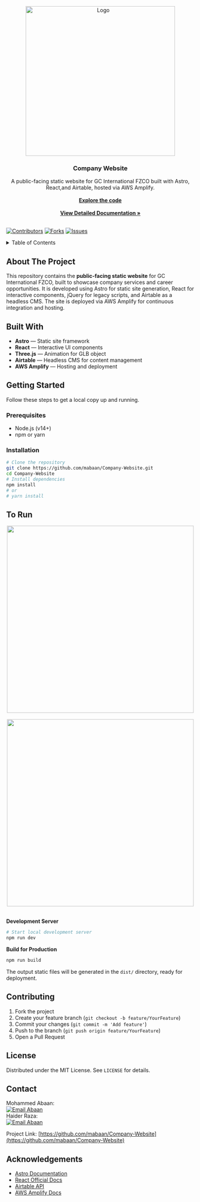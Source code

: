 <!-- LOGO & TITLE -->
<div align="center">
  <a href="https://github.com/mabaan/Company-Website">
    <img src="https://github.com/user-attachments/assets/5e8f247f-55bf-448b-a281-60ca7e394a6f" alt="Logo" width="400">

  </a>
  <h3 align="center">Company Website</h3>

  <p align="center">
    A public-facing static website for GC International FZCO built with Astro, React,and Airtable, hosted via AWS Amplify.
    <br />
    <br>
    <a href="https://github.com/mabaan/Company-Website"><strong>Explore the code</strong></a><br><br>
    <a href="https://github.com/mabaan/Company-Website/tree/main/Documentation"><strong>View Detailed Documentation »</strong></a>
    <br />
    <br />
  </p>
</div>

<!-- SHIELDS -->

[![Contributors][contributors-shield]][contributors-url]
[![Forks][forks-shield]][forks-url]
[![Issues][issues-shield]][issues-url]

<!-- TABLE OF CONTENTS -->
<details>
  <summary>Table of Contents</summary>
  <ol>
    <li><a href="#about-the-project">About The Project</a></li>
    <li><a href="#built-with">Built With</a></li>
    <li><a href="#getting-started">Getting Started</a></li>
    <li><a href="#to-run">To Run</a></li>
    <li><a href="#contributing">Contributing</a></li>
    <li><a href="#license">License</a></li>
    <li><a href="#contact">Contact</a></li>
    <li><a href="#acknowledgements">Acknowledgements</a></li>
  </ol>
</details>

## About The Project
This repository contains the **public-facing static website** for GC International FZCO, built to showcase company services and career opportunities. It is developed using Astro for static site generation, React for interactive components, jQuery for legacy scripts, and Airtable as a headless CMS. The site is deployed via AWS Amplify for continuous integration and hosting.

## Built With
- **Astro** &mdash; Static site framework
- **React** &mdash; Interactive UI components
- **Three.js** &mdash; Animation for GLB object
- **Airtable** &mdash; Headless CMS for content management
- **AWS Amplify** &mdash; Hosting and deployment

## Getting Started
Follow these steps to get a local copy up and running.

### Prerequisites
- Node.js (v14+)
- npm or yarn

### Installation
```sh
# Clone the repository
git clone https://github.com/mabaan/Company-Website.git
cd Company-Website
# Install dependencies
npm install
# or
# yarn install
```

## To Run
<div align="center">
  <!-- Placeholder for homepage screenshot -->
  <img src="PLACEHOLDER_FOR_SCREENSHOT_1_URL" width="500" />
  &nbsp;&nbsp;
  <!-- Placeholder for careers page screenshot -->
  <img src="PLACEHOLDER_FOR_SCREENSHOT_2_URL" width="500" />
  &nbsp;&nbsp;
</div>

**Development Server**
```sh
# Start local development server
npm run dev
```

**Build for Production**
```sh
npm run build
```

The output static files will be generated in the `dist/` directory, ready for deployment.

## Contributing
1. Fork the project
2. Create your feature branch (`git checkout -b feature/YourFeature`)
3. Commit your changes (`git commit -m 'Add feature'`)
4. Push to the branch (`git push origin feature/YourFeature`)
5. Open a Pull Request

## License
Distributed under the MIT License. See `LICENSE` for details.

## Contact
Mohammed Abaan: <br>
<a href="mailto:abaan7500@gmail.com">
  <img src="https://img.shields.io/badge/Gmail-d5d5d5?style=for-the-badge&logo=gmail&logoColor=0A0209" alt="Email Abaan" />
</a>
<br>
Haider Raza: <br>
<a href="mailto:b00096026@aus.edu">
  <img src="https://img.shields.io/badge/Gmail-d5d5d5?style=for-the-badge&logo=gmail&logoColor=0A0209" alt="Email Abaan" />
</a>

Project Link: [https://github.com/mabaan/Company-Website](https://github.com/mabaan/Company-Website)

## Acknowledgements
- [Astro Documentation](https://docs.astro.build/)
- [React Official Docs](https://reactjs.org/docs/getting-started.html)
- [Airtable API](https://airtable.com/api)
- [AWS Amplify Docs](https://docs.amplify.aws/)

<!-- SHIELDS & LINKS -->
[contributors-shield]: https://img.shields.io/github/contributors/mabaan/Company-Website.svg?style=for-the-badge
[contributors-url]: https://github.com/mabaan/Company-Website/graphs/contributors
[forks-shield]: https://img.shields.io/github/forks/mabaan/Company-Website.svg?style=for-the-badge
[forks-url]: https://github.com/mabaan/Company-Website/network/members
[stars-shield]: https://img.shields.io/github/stars/mabaan/Company-Website.svg?style=for-the-badge
[stars-url]: https://github.com/mabaan/Company-Website/stargazers
[issues-shield]: https://img.shields.io/github/issues/mabaan/Company-Website.svg?style=for-the-badge
[issues-url]: https://github.com/mabaan/Company-Website/issues
